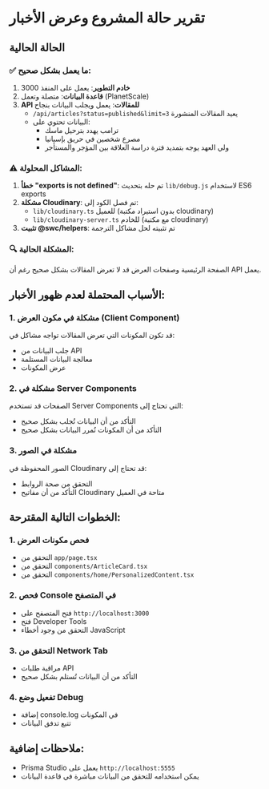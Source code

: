# تقرير حالة المشروع وعرض الأخبار

## الحالة الحالية

### ✅ ما يعمل بشكل صحيح:
1. **خادم التطوير**: يعمل على المنفذ 3000
2. **قاعدة البيانات**: متصلة وتعمل (PlanetScale)
3. **API للمقالات**: يعمل ويجلب البيانات بنجاح
   - `/api/articles?status=published&limit=3` يعيد المقالات المنشورة
   - البيانات تحتوي على:
     - ترامب يهدد بترحيل ماسك
     - مصرع شخصين في حريق بإسبانيا
     - ولي العهد يوجه بتمديد فترة دراسة العلاقة بين المؤجر والمستأجر

### ⚠️ المشاكل المحلولة:
1. **خطأ "exports is not defined"**: تم حله بتحديث `lib/debug.js` لاستخدام ES6 exports
2. **مشكلة Cloudinary**: تم فصل الكود إلى:
   - `lib/cloudinary.ts` للعميل (بدون استيراد مكتبة cloudinary)
   - `lib/cloudinary-server.ts` للخادم (مع مكتبة cloudinary)
3. **تثبيت @swc/helpers**: تم تثبيته لحل مشاكل الترجمة

### 🔍 المشكلة الحالية:
الصفحة الرئيسية وصفحات العرض قد لا تعرض المقالات بشكل صحيح رغم أن API يعمل.

## الأسباب المحتملة لعدم ظهور الأخبار:

### 1. مشكلة في مكون العرض (Client Component)
قد تكون المكونات التي تعرض المقالات تواجه مشاكل في:
- جلب البيانات من API
- معالجة البيانات المستلمة
- عرض المكونات

### 2. مشكلة في Server Components
الصفحات قد تستخدم Server Components التي تحتاج إلى:
- التأكد من أن البيانات تُجلب بشكل صحيح
- التأكد من أن المكونات تُمرر البيانات بشكل صحيح

### 3. مشكلة في الصور
الصور المحفوظة في Cloudinary قد تحتاج إلى:
- التحقق من صحة الروابط
- التأكد من أن مفاتيح Cloudinary متاحة في العميل

## الخطوات التالية المقترحة:

### 1. فحص مكونات العرض
- التحقق من `app/page.tsx`
- التحقق من `components/ArticleCard.tsx`
- التحقق من `components/home/PersonalizedContent.tsx`

### 2. فحص Console في المتصفح
- فتح المتصفح على `http://localhost:3000`
- فتح Developer Tools
- التحقق من وجود أخطاء JavaScript

### 3. التحقق من Network Tab
- مراقبة طلبات API
- التأكد من أن البيانات تُستلم بشكل صحيح

### 4. تفعيل وضع Debug
- إضافة console.log في المكونات
- تتبع تدفق البيانات

## ملاحظات إضافية:
- Prisma Studio يعمل على `http://localhost:5555`
- يمكن استخدامه للتحقق من البيانات مباشرة في قاعدة البيانات 